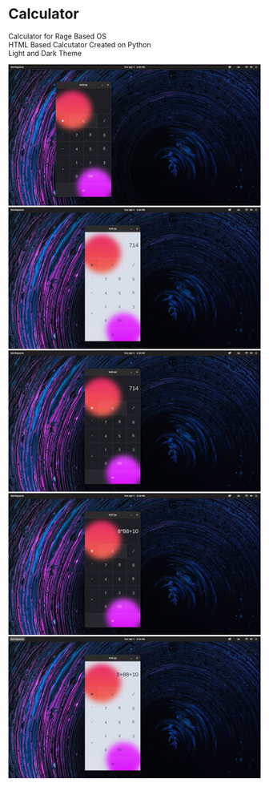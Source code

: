 # Calculator
Calculator for Rage Based OS
<br>
HTML Based Calcutator Created on Python
<br>
Light and Dark Theme

<img src="/images/s1.png" alt="drawing" width="600"/>
<img src="/images/s4.png" alt="drawing" width="600"/>
<img src="/images/s3.png" alt="drawing" width="600"/>
<img src="/images/s2.png" alt="drawing" width="600"/>
<img src="/images/s5.png" alt="drawing" width="600"/>
